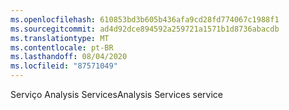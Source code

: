 ```yaml
---
ms.openlocfilehash: 610853bd3b605b436afa9cd28fd774067c1988f1
ms.sourcegitcommit: ad4d92dce894592a259721a1571b1d8736abacdb
ms.translationtype: MT
ms.contentlocale: pt-BR
ms.lasthandoff: 08/04/2020
ms.locfileid: "87571049"
---
```

<span data-ttu-id="4551b-101">Serviço Analysis Services</span><span class="sxs-lookup"><span data-stu-id="4551b-101">Analysis Services service</span></span>
